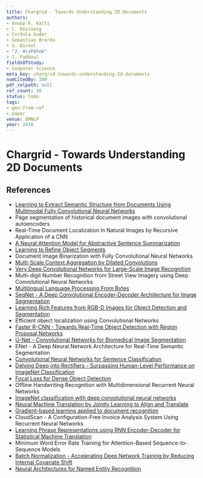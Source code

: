 ```yaml
---
title: Chargrid - Towards Understanding 2D Documents
authors:
- Anoop R. Katti
- C. Reisswig
- Cordula Guder
- Sebastian Brarda
- S. Bickel
- "J. H\xF6hne"
- J. Faddoul
fieldsOfStudy:
- Computer Science
meta_key: chargrid-towards-understanding-2d-documents
numCitedBy: 100
pdf_relpath: null
ref_count: 30
status: todo
tags:
- gen-from-ref
- paper
venue: EMNLP
year: 2018
---
```


# Chargrid - Towards Understanding 2D Documents

## References

- [Learning to Extract Semantic Structure from Documents Using Multimodal Fully Convolutional Neural Networks](./learning-to-extract-semantic-structure-from-documents-using-multimodal-fully-convolutional-neural-networks.md)
- Page segmentation of historical document images with convolutional autoencoders
- Real-Time Document Localization in Natural Images by Recursive Application of a CNN
- [A Neural Attention Model for Abstractive Sentence Summarization](./a-neural-attention-model-for-abstractive-sentence-summarization.md)
- [Learning to Refine Object Segments](./learning-to-refine-object-segments.md)
- Document Image Binarization with Fully Convolutional Neural Networks
- [Multi-Scale Context Aggregation by Dilated Convolutions](./multi-scale-context-aggregation-by-dilated-convolutions.md)
- [Very Deep Convolutional Networks for Large-Scale Image Recognition](./very-deep-convolutional-networks-for-large-scale-image-recognition.md)
- Multi-digit Number Recognition from Street View Imagery using Deep Convolutional Neural Networks
- [Multilingual Language Processing From Bytes](./multilingual-language-processing-from-bytes.md)
- [SegNet - A Deep Convolutional Encoder-Decoder Architecture for Image Segmentation](./segnet-a-deep-convolutional-encoder-decoder-architecture-for-image-segmentation.md)
- [Learning Rich Features from RGB-D Images for Object Detection and Segmentation](./learning-rich-features-from-rgb-d-images-for-object-detection-and-segmentation.md)
- Efficient object localization using Convolutional Networks
- [Faster R-CNN - Towards Real-Time Object Detection with Region Proposal Networks](./faster-r-cnn-towards-real-time-object-detection-with-region-proposal-networks.md)
- [U-Net - Convolutional Networks for Biomedical Image Segmentation](./u-net-convolutional-networks-for-biomedical-image-segmentation.md)
- ENet - A Deep Neural Network Architecture for Real-Time Semantic Segmentation
- [Convolutional Neural Networks for Sentence Classification](./convolutional-neural-networks-for-sentence-classification.md)
- [Delving Deep into Rectifiers - Surpassing Human-Level Performance on ImageNet Classification](./delving-deep-into-rectifiers-surpassing-human-level-performance-on-imagenet-classification.md)
- [Focal Loss for Dense Object Detection](./focal-loss-for-dense-object-detection.md)
- Offline Handwriting Recognition with Multidimensional Recurrent Neural Networks
- [ImageNet classification with deep convolutional neural networks](./imagenet-classification-with-deep-convolutional-neural-networks.md)
- [Neural Machine Translation by Jointly Learning to Align and Translate](./neural-machine-translation-by-jointly-learning-to-align-and-translate.md)
- [Gradient-based learning applied to document recognition](./gradient-based-learning-applied-to-document-recognition.md)
- CloudScan - A Configuration-Free Invoice Analysis System Using Recurrent Neural Networks
- [Learning Phrase Representations using RNN Encoder-Decoder for Statistical Machine Translation](./learning-phrase-representations-using-rnn-encoder-decoder-for-statistical-machine-translation.md)
- Minimum Word Error Rate Training for Attention-Based Sequence-to-Sequence Models
- [Batch Normalization - Accelerating Deep Network Training by Reducing Internal Covariate Shift](./batch-normalization-accelerating-deep-network-training-by-reducing-internal-covariate-shift.md)
- [Neural Architectures for Named Entity Recognition](./neural-architectures-for-named-entity-recognition.md)
